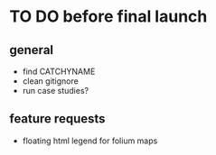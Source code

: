 # TO DO before final launch

## general
* find CATCHYNAME
* clean gitignore
* run case studies?

## feature requests
* floating html legend for folium maps
